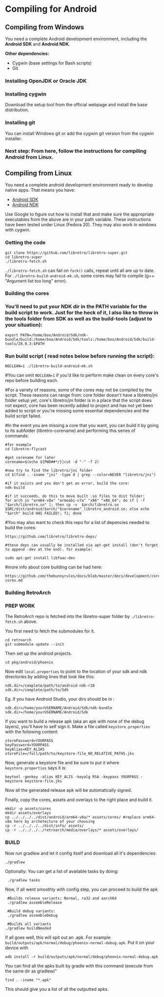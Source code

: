 # Compiling for Android

## Compiling from Windows

You need a complete Android development environment, including the **Android SDK** and **Android NDK**.

**Other dependencies:**

* Cygwin (base settings for Bash scripts)
* Git

### Installing OpenJDK or Oracle JDK


### Installing cygwin

Download the setup tool from the official webpage and install the base distribution.

### Installing git

You can install Windows git or add the cygwin git version from the cygwin installer.

### Next step: From here, follow the instructions for compiling Android from Linux.

## Compiling from Linux

You need a complete android development environment ready to develop native apps. That means you have:

* [Android SDK](http://developer.android.com/sdk/index.html)
* [Android NDK](https://developer.android.com/tools/sdk/ndk/index.html)

Use Google to figure out how to install that and make sure the appropriate executables from the above are in your path variable.
These instructions have been tested under Linux (Fedora 20). They may also work in windows with cygwin.

### Getting the code

    git clone https://github.com/libretro/libretro-super.git
    cd libretro-super
    ./libretro-fetch.sh  

    
`./libretro-fetch.sh` can fail on `fork()` calls, repeat until all are up to date. For `./libretro-build-android-mk.sh`, some cores may fail to compile (g++ "Argument list too long" error).

### Building the cores

### You'll need to put your NDK dir in the PATH variable for the build script to work. Just for the heck of it, I also like to throw in the tools folder from SDK as well as the build-tools (adjust to your situation):

    export PATH=/home/boo/Android/Sdk/ndk-bundle/build:/home/boo/Android/Sdk/tools:/home/boo/Android/Sdk/build-tools/28.0.3:$PATH

### Run build script ( read notes below before running the script):
    NOCLEAN=1 ./libretro-build-android-mk.sh 

#You can omit `NOCLEAN=1` if you'd like to perform make clean on every core's repo before building each.

#For a variety of reasons, some of the cores may not be compiled by the script. These reasons can range from: core folder doesn't have a libretro/jni folder setup yet, core's libretro/jni folder is in a place that the script does not expect, core has been recently added to project and has not yet been added to script or you're missing some essential dependencies and the build script failed.

#In the event you are missing a core that you want, you can build it by going to its subfolder (libretro-corename) and performing this series of commands:
    
    #for example
    cd libretro-flycast
    
    #get corename for later
    corename=$(echo ${PWD##*/}|cut -d "-" -f 2) 
    
    #now try to find the libretro/jni folder
    cd $(find . -iname "jni" -type d | grep --color=NEVER "libretro/jni")
    
    #if it exists and you don't get an error, build the core:
    ndk-build
    
    #if it succeeds, do this to move built .so files to dist folder:
    for arch in "arm64-v8a" "armeabi-v7a" "x86" "x86_64"; do if [ -f "$arch/libretro.so" ]; then cp -v  $arch/libretro.so $SRC/dist/android/$arch/"$corename"_libretro_android.so; else echo "$arch" build HAS FAILED!; fi; done
    
#You may also want to check this repo for a list of depencies needed to build the cores:

    https://github.com/libretro/libretro-deps/ 
    
    #these deps can usually be installed via apt-get install (don't forget to append -dev at the end). for example:
    
    sudo apt-get install libfaac-dev

#more info about core building can be had here:

    https://github.com/thebunnyrules/docs/blob/master/docs/development/cores/developing-cores.md



### Building RetroArch


###     PREP WORK
The RetroArch repo is fetched into the libretro-super folder by `./libretro-fetch.sh` above.

You first need to fetch the submodules for it.

    cd retroarch
    git submodule update --init

Then set up the android projects.

    cd pkg/android/phoenix

Now edit `local.properties` to point to the location of your sdk and ndk directories by adding lines that look like this: 

    ndk.dir=/complete/path/to/android-ndk-r20
    sdk.dir=/complete/path/to/Sdk

   Eg. if you have Android Studio, your dirs should be in :

    ndk.dir=/home/yourUSERNAME/Android/Sdk/ndk-bundle
    sdk.dir=/home/yourUSERNAME/Android/Sdk

If you want to build a release apk (aka an apk with none of the debug layers), you'll have to self sign it. Make a file called `keystore.properties` with the following content:

    storePassword=YOURPASS
    keyPassword=YOURPASS
    keyAlias=KEY_ALIAS
    storeFile=/full/path/to/keystore-file_NO_RELATIVE_PATHS.jks

Now, generate a keystore file and be sure to put it where `keystore.properties` says it is:

    keytool -genkey -alias KEY_ALIS -keyalg RSA -keypass YOURPASS -keystore keystore-file.jks

Now all the generated release apk will be automatically signed.


Finally, copy the cores, assets and overlays to the right place and build it.

    mkdir -p assets/cores
    mkdir assets/overlays
    cp ../../../../dist/android/arm64-v8a/* assets/cores/ #replace arm64-v8a here by archetecture of your choosing
    cp -r ../../../../dist/info/ assets/
    cp -r ../../../../retroarch/media/overlays/* assets/overlays/

###     BUILD

Now run gradlew and let it config itself and download all it's dependencies:

    ./gradlew

Optionally: You can get a list of available tasks by doing:

     ./gradlew tasks
    
Now, if all went smoothly with config step, you can proceed to build the apk

     #Builds release variants: Normal, ra32 and aarch64
     ./gradlew assembleRelease

     #Build debug variants:
     ./gradlew assembleDebug

     #Builds all variants
    ./gradlew buildNeeded
   
If all goes well, this will spit out an .apk. For example `build/outputs/apk/normal/debug/phoenix-normal-debug.apk`. Put it on your device with

    adb install -r build/outputs/apk/normal/debug/phoenix-normal-debug.apk

You can find all the apks built by gradle with this command (execute from the same dir as gradlew)"

    find . -iname "*.apk"

This should give you a list of all the outputted apks. 
